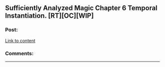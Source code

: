 ## Sufficiently Analyzed Magic Chapter 6 Temporal Instantiation. [RT][OC][WIP]

### Post:

[Link to content]()

### Comments:

---

